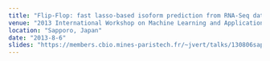 ```yaml
---
title: "Flip-Flop: fast lasso-based isoform prediction from RNA-Seq data"
venue: "2013 International Workshop on Machine Learning and Applications in Biology (MLAB'13)"
location: "Sapporo, Japan"
date: "2013-8-6"
slides: "https://members.cbio.mines-paristech.fr/~jvert/talks/130806sapporo/sapporo.pdf"
---
```


